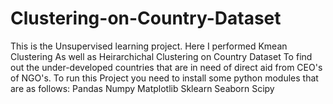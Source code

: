# Clustering-on-Country-Dataset
This is the Unsupervised learning project. Here I performed Kmean Clustering As well as Heirarchichal Clustering on Country Dataset To find out the under-developed countries that are in need of direct aid from CEO's of NGO's.
To run this Project you need to install some python modules that are as follows:
            Pandas
            Numpy
            Matplotlib
            Sklearn
            Seaborn
            Scipy
